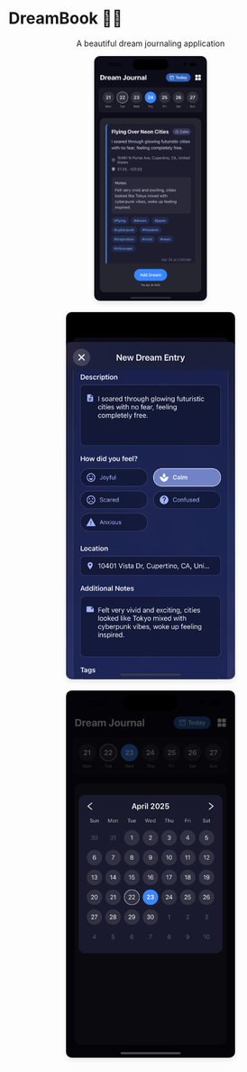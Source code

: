 # DreamBook 🌙✨

<div align="center">
   <p align="center">
      A beautiful dream journaling application
   </p>

   <div style="display: flex; justify-content: center; gap: 20px; flex-wrap: wrap;">
      <img src="./screenshots/1.png" alt="DreamBook Home" width="200" style="border-radius: 10px; box-shadow: 0 4px 8px rgba(0,0,0,0.1);"/>
      <img src="./screenshots/2.png" alt="Dream Entry" width="300" style="border-radius: 10px; box-shadow: 0 4px 8px rgba(0,0,0,0.1);"/>
      <img src="./screenshots/3.png" alt="Dream Analysis" width="300" style="border-radius: 10px; box-shadow: 0 4px 8px rgba(0,0,0,0.1);"/>
   </div>
</div>